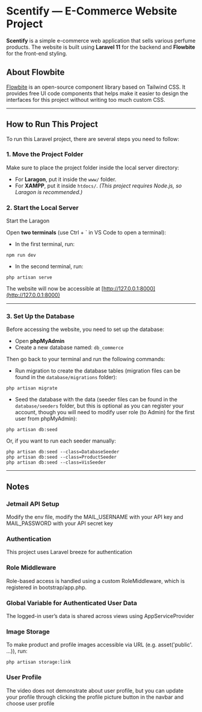 # Scentify — E-Commerce Website Project
 
**Scentify** is a simple e-commerce web application that sells various perfume products. The website is built using **Laravel 11** for the backend and **Flowbite** for the front-end styling.

## About Flowbite

[Flowbite](https://flowbite.com/) is an open-source component library based on Tailwind CSS. It provides free UI code components that helps make it easier to design the interfaces for this project without writing too much custom CSS.

---

## How to Run This Project

To run this Laravel project, there are several steps you need to follow:

### 1. Move the Project Folder
Make sure to place the project folder inside the local server directory:
- For **Laragon**, put it inside the `www/` folder.
- For **XAMPP**, put it inside `htdocs/`. *(This project requires Node.js, so Laragon is recommended.)*

### 2. Start the Local Server
Start the Laragon

Open **two terminals** (use Ctrl + ` in VS Code to open a terminal):

- In the first terminal, run: 
```
npm run dev
```

- In the second terminal, run:
```
php artisan serve
``` 

The website will now be accessible at [http://127.0.0.1:8000](http://127.0.0.1:8000) 

---

### 3. Set Up the Database
Before accessing the website, you need to set up the database:

- Open **phpMyAdmin**
- Create a new database named: `db_commerce`

Then go back to your terminal and run the following commands:

- Run migration to create the database tables (migration files can be found in the `database/migrations` folder):
```
php artisan migrate
```

- Seed the database with the data (seeder files can be found in the `database/seeders` folder, but this is optional as you can register your account, though you will need to modify user role (to Admin) for the first user from phpMyAdmin):
```
php artisan db:seed
```
Or, if you want to run each seeder manually:
```
php artisan db:seed --class=DatabaseSeeder
php artisan db:seed --class=ProductSeeder
php artisan db:seed --class=VisSeeder
```

---

## Notes

### Jetmail API Setup

Modify the env file, modify the MAIL_USERNAME with your API key and MAIL_PASSWORD with your API secret key

### Authentication
This project uses Laravel breeze for authentication

### Role Middleware
Role-based access is handled using a custom RoleMiddleware, which is registered in bootstrap/app.php.

### Global Variable for Authenticated User Data
The logged-in user’s data is shared across views using AppServiceProvider

### Image Storage
To make product and profile images accessible via URL (e.g. asset('public'. ...)), run:  
```
php artisan storage:link
```

### User Profile
The video does not demonstrate about user profile, but you can update your profile through clicking the profile picture button in the navbar and choose user profile